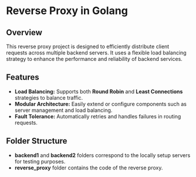 # Reverse Proxy in Golang
## Overview

This reverse proxy project is designed to efficiently distribute client requests across multiple backend servers. It uses a flexible load balancing strategy to enhance the performance and reliability of backend services.

## Features

- **Load Balancing:** Supports both **Round Robin** and **Least Connections** strategies to balance traffic.
- **Modular Architecture:** Easily extend or configure components such as server management and load balancing.
- **Fault Tolerance:** Automatically retries and handles failures in routing requests.

## Folder Structure

- **backend1** and **backend2** folders correspond to the locally setup servers for testing purposes.
- **reverse_proxy** folder contains the code of the reverse proxy.
